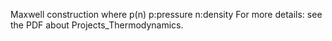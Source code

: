Maxwell construction where p(n)
p:pressure n:density
For more details: see the PDF
about Projects_Thermodynamics.

